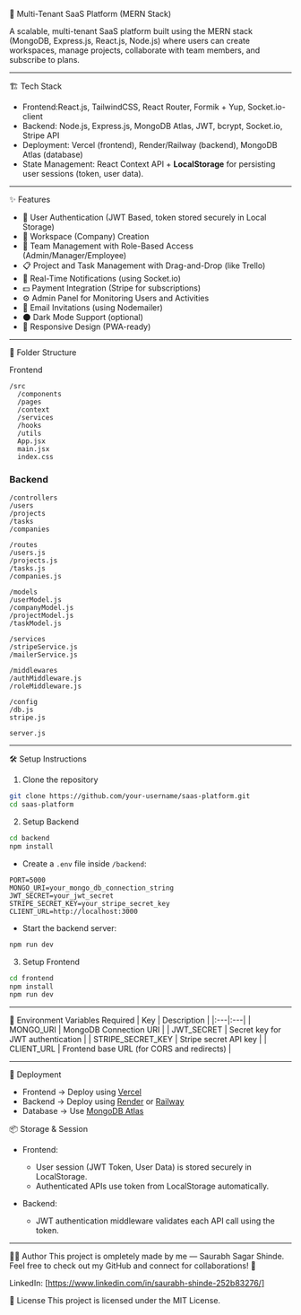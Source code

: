  🚀 Multi-Tenant SaaS Platform (MERN Stack)

A scalable, multi-tenant SaaS platform built using the MERN stack (MongoDB, Express.js, React.js, Node.js) where users can create workspaces, manage projects, collaborate with team members, and subscribe to plans.

---

🏗️ Tech Stack
- Frontend:React.js, TailwindCSS, React Router, Formik + Yup, Socket.io-client
- Backend: Node.js, Express.js, MongoDB Atlas, JWT, bcrypt, Socket.io, Stripe API
- Deployment: Vercel (frontend), Render/Railway (backend), MongoDB Atlas (database)
- State Management: React Context API + **LocalStorage** for persisting user sessions (token, user data).

---

 ✨ Features
- 🔐 User Authentication (JWT Based, token stored securely in Local Storage)
- 🏢 Workspace (Company) Creation
- 👥 Team Management with Role-Based Access (Admin/Manager/Employee)
- 📋 Project and Task Management with Drag-and-Drop (like Trello)
- 🔔 Real-Time Notifications (using Socket.io)
- 💵 Payment Integration (Stripe for subscriptions)
- ⚙️ Admin Panel for Monitoring Users and Activities
- 📨 Email Invitations (using Nodemailer)
- 🌑 Dark Mode Support (optional)
- 📱 Responsive Design (PWA-ready)

---

📂 Folder Structure

 Frontend
```
/src
  /components
  /pages
  /context
  /services
  /hooks
  /utils
  App.jsx
  main.jsx
  index.css
```

### Backend
```
/controllers
/users
/projects
/tasks
/companies

/routes
/users.js
/projects.js
/tasks.js
/companies.js

/models
/userModel.js
/companyModel.js
/projectModel.js
/taskModel.js

/services
/stripeService.js
/mailerService.js

/middlewares
/authMiddleware.js
/roleMiddleware.js

/config
/db.js
stripe.js

server.js
```

---

🛠️ Setup Instructions

1. Clone the repository
```bash
git clone https://github.com/your-username/saas-platform.git
cd saas-platform
```

 2. Setup Backend
```bash
cd backend
npm install
```
- Create a `.env` file inside `/backend`:
```env
PORT=5000
MONGO_URI=your_mongo_db_connection_string
JWT_SECRET=your_jwt_secret
STRIPE_SECRET_KEY=your_stripe_secret_key
CLIENT_URL=http://localhost:3000
```
- Start the backend server:
```bash
npm run dev
```

3. Setup Frontend
```bash
cd frontend
npm install
npm run dev
```

---

 🔐 Environment Variables Required
| Key | Description |
|:---|:---|
| MONGO_URI | MongoDB Connection URI |
| JWT_SECRET | Secret key for JWT authentication |
| STRIPE_SECRET_KEY | Stripe secret API key |
| CLIENT_URL | Frontend base URL (for CORS and redirects) |

---

🚀 Deployment
- Frontend → Deploy using [Vercel](https://vercel.com/)
- Backend → Deploy using [Render](https://render.com/) or [Railway](https://railway.app/)
- Database → Use [MongoDB Atlas](https://www.mongodb.com/atlas)



 📦 Storage & Session
- Frontend: 
  - User session (JWT Token, User Data) is stored securely in LocalStorage.
  - Authenticated APIs use token from LocalStorage automatically.

- Backend: 
  - JWT authentication middleware validates each API call using the token.

---

 🧑‍💻 Author
This project is ompletely made by me — Saurabh Sagar Shinde.  
Feel free to check out my GitHub and connect for collaborations! 🚀


LinkedIn: [https://www.linkedin.com/in/saurabh-shinde-252b83276/]



 📝 License
This project is licensed under the MIT License.


